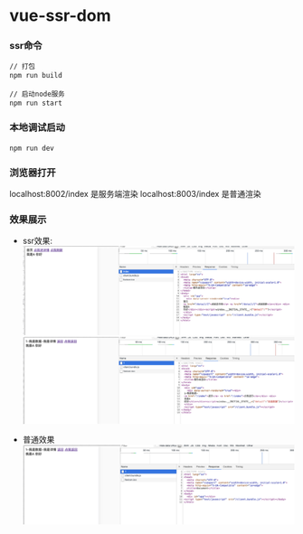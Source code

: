 # vue-ssr-dom

### ssr命令
```
// 打包
npm run build

// 启动node服务
npm run start

```

### 本地调试启动
```
npm run dev
```
### 浏览器打开
localhost:8002/index 是服务端渲染
localhost:8003/index 是普通渲染

### 效果展示
* ssr效果:
![1.png](./img/1.png)
![2.png](./img/2.png)

* 普通效果
![3.png](./img/3.png)
